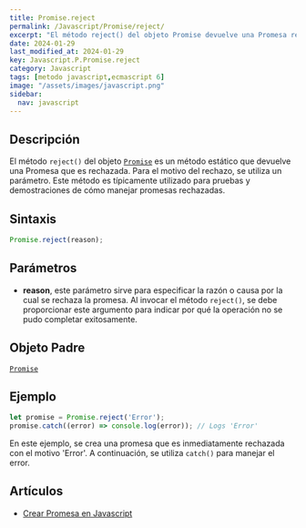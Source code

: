 ```yaml
---
title: Promise.reject
permalink: /Javascript/Promise/reject/
excerpt: "El método reject() del objeto Promise devuelve una Promesa rechazada con un motivo específico."
date: 2024-01-29
last_modified_at: 2024-01-29
key: Javascript.P.Promise.reject
category: Javascript
tags: [metodo javascript,ecmascript 6]
image: "/assets/images/javascript.png"
sidebar:
  nav: javascript
---
```


## Descripción


El método `reject()` del objeto [`Promise`](https://www.w3api.com/Javascript/Promise/) es un método estático que devuelve una Promesa que es rechazada. Para el motivo del rechazo, se utiliza un parámetro. Este método es típicamente utilizado para pruebas y demostraciones de cómo manejar promesas rechazadas.


## Sintaxis


```javascript
Promise.reject(reason);
```


## Parámetros

- **reason**, este parámetro sirve para especificar la razón o causa por la cual se rechaza la promesa. Al invocar el método `reject()`, se debe proporcionar este argumento para indicar por qué la operación no se pudo completar exitosamente.

## Objeto Padre


[`Promise`](https://www.w3api.com/Javascript/Promise/)


## Ejemplo


```javascript
let promise = Promise.reject('Error');
promise.catch((error) => console.log(error)); // Logs 'Error'
```


En este ejemplo, se crea una promesa que es inmediatamente rechazada con el motivo 'Error'. A continuación, se utiliza `catch()` para manejar el error.


## Artículos

- [Crear Promesa en Javascript](https://lineadecodigo.com/javascript/crear-promesa-en-javascript/)

